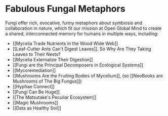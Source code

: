 # Fabulous Fungal Metaphors 

Fungi offer rich, evocative, funny metaphors about symbiosis and collaboration in nature, which fit our mission at Open Global Mind to create a shared, interconnected memory for humans in multiple ways, including:

- [[Mycelia Trade Nutrients in the Wood Wide Web]]
- [[Leaf-Cutter Ants Can't Digest Leaves]]. So Why Are They Taking Leaves to Their Nests?
- [[Mycelia Externalize Their Digestion]]
- [[Fungi are the Principal Decomposers in Ecological Systems]]
- [[Mycoremediation]]
- [[Mushrooms Are the Fruiting Bodies of Mycelium]], (so [[NeoBooks are Mushrooms of The Big Fungus]])
- [[Hyphae Connect]]
- [[Fungi Can Be Huge]]
- [[The Matsutake's Peculiar Ecosystem]]
- [[Magic Mushrooms]]
- [[Data as Healthy Soil]]
